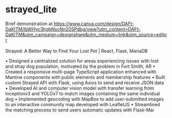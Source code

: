 # strayed_lite

Brief demonstration at https://www.canva.com/design/DAFt-DaKITM/lbWHyc3hgbNscNn20SPdbg/view?utm_content=DAFt-DaKITM&utm_campaign=designshare&utm_medium=link&utm_source=editor
 <br></br>
 Strayed: A Better Way to Find Your Lost Pet | React, Flask, MariaDB

 • Designed a centralized solution for areas experiencing issues with lost and stray dog population, motivated by the
 problem in Fort Smith, AR
 • Created a responsive multi-page TypeScript application enhanced with Mantine components with public elements
 and membership features
 • Built custom Strayed API with Flask, using Axios to send and receive JSON data
 • Developed AI and computer vision model with transfer learning from Inceptionv3 and YOLOv7 to match images
 containing the same individual dog
 • Implemented geocoding with MapBox to add user-submitted images to an interactive community map developed
 with LeafletJS
 • Streamlined the matching process to send users automatic updates with Flask-Mai
